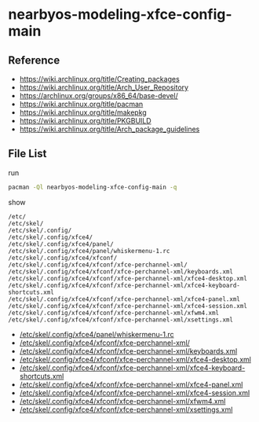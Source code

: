 
# nearbyos-modeling-xfce-config-main


## Reference

* https://wiki.archlinux.org/title/Creating_packages
* https://wiki.archlinux.org/title/Arch_User_Repository
* https://archlinux.org/groups/x86_64/base-devel/
* https://wiki.archlinux.org/title/pacman
* https://wiki.archlinux.org/title/makepkg
* https://wiki.archlinux.org/title/PKGBUILD
* https://wiki.archlinux.org/title/Arch_package_guidelines


## File List

run

``` sh
pacman -Ql nearbyos-modeling-xfce-config-main -q
```

show

```
/etc/
/etc/skel/
/etc/skel/.config/
/etc/skel/.config/xfce4/
/etc/skel/.config/xfce4/panel/
/etc/skel/.config/xfce4/panel/whiskermenu-1.rc
/etc/skel/.config/xfce4/xfconf/
/etc/skel/.config/xfce4/xfconf/xfce-perchannel-xml/
/etc/skel/.config/xfce4/xfconf/xfce-perchannel-xml/keyboards.xml
/etc/skel/.config/xfce4/xfconf/xfce-perchannel-xml/xfce4-desktop.xml
/etc/skel/.config/xfce4/xfconf/xfce-perchannel-xml/xfce4-keyboard-shortcuts.xml
/etc/skel/.config/xfce4/xfconf/xfce-perchannel-xml/xfce4-panel.xml
/etc/skel/.config/xfce4/xfconf/xfce-perchannel-xml/xfce4-session.xml
/etc/skel/.config/xfce4/xfconf/xfce-perchannel-xml/xfwm4.xml
/etc/skel/.config/xfce4/xfconf/xfce-perchannel-xml/xsettings.xml
```

* [/etc/skel/.config/xfce4/panel/whiskermenu-1.rc](asset/overlay/etc/skel/.config/xfce4/panel/whiskermenu-1.rc)
* [/etc/skel/.config/xfce4/xfconf/xfce-perchannel-xml/](asset/overlay/etc/skel/.config/xfce4/xfconf/xfce-perchannel-xml/)
* [/etc/skel/.config/xfce4/xfconf/xfce-perchannel-xml/keyboards.xml](asset/overlay/etc/skel/.config/xfce4/xfconf/xfce-perchannel-xml/keyboards.xml)
* [/etc/skel/.config/xfce4/xfconf/xfce-perchannel-xml/xfce4-desktop.xml](asset/overlay/etc/skel/.config/xfce4/xfconf/xfce-perchannel-xml/xfce4-desktop.xml)
* [/etc/skel/.config/xfce4/xfconf/xfce-perchannel-xml/xfce4-keyboard-shortcuts.xml](asset/overlay/etc/skel/.config/xfce4/xfconf/xfce-perchannel-xml/xfce4-keyboard-shortcuts.xml)
* [/etc/skel/.config/xfce4/xfconf/xfce-perchannel-xml/xfce4-panel.xml](asset/overlay/etc/skel/.config/xfce4/xfconf/xfce-perchannel-xml/xfce4-panel.xml)
* [/etc/skel/.config/xfce4/xfconf/xfce-perchannel-xml/xfce4-session.xml](asset/overlay/etc/skel/.config/xfce4/xfconf/xfce-perchannel-xml/xfce4-session.xml)
* [/etc/skel/.config/xfce4/xfconf/xfce-perchannel-xml/xfwm4.xml](asset/overlay/etc/skel/.config/xfce4/xfconf/xfce-perchannel-xml/xfwm4.xml)
* [/etc/skel/.config/xfce4/xfconf/xfce-perchannel-xml/xsettings.xml](asset/overlay/etc/skel/.config/xfce4/xfconf/xfce-perchannel-xml/xsettings.xml)
